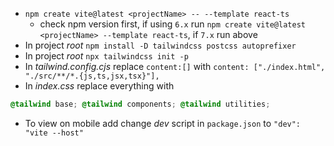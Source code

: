 - `npm create vite@latest <projectName> -- --template react-ts`
	- check npm version first, if using `6.x` run `npm create vite@latest <projectName> --template react-ts`, if `7.x` run above
- In project *root* `npm install -D tailwindcss postcss autoprefixer`
- In project *root* `npx tailwindcss init -p`
- In *tailwind.config.cjs* replace `content:[]` with `content: ["./index.html", "./src/**/*.{js,ts,jsx,tsx}"],`
- In *index.css* replace everything with 
```css
@tailwind base; @tailwind components; @tailwind utilities;
```
- To view on mobile add change *dev* script in `package.json` to `"dev": "vite --host"`

